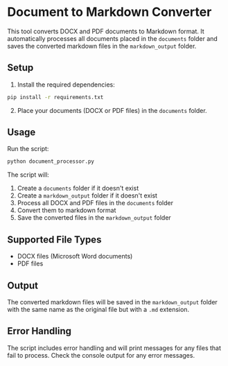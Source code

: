 # Document to Markdown Converter

This tool converts DOCX and PDF documents to Markdown format. It automatically processes all documents placed in the `documents` folder and saves the converted markdown files in the `markdown_output` folder.

## Setup

1. Install the required dependencies:
```bash
pip install -r requirements.txt
```

2. Place your documents (DOCX or PDF files) in the `documents` folder.

## Usage

Run the script:
```bash
python document_processor.py
```

The script will:
1. Create a `documents` folder if it doesn't exist
2. Create a `markdown_output` folder if it doesn't exist
3. Process all DOCX and PDF files in the `documents` folder
4. Convert them to markdown format
5. Save the converted files in the `markdown_output` folder

## Supported File Types

- DOCX files (Microsoft Word documents)
- PDF files

## Output

The converted markdown files will be saved in the `markdown_output` folder with the same name as the original file but with a `.md` extension.

## Error Handling

The script includes error handling and will print messages for any files that fail to process. Check the console output for any error messages. 